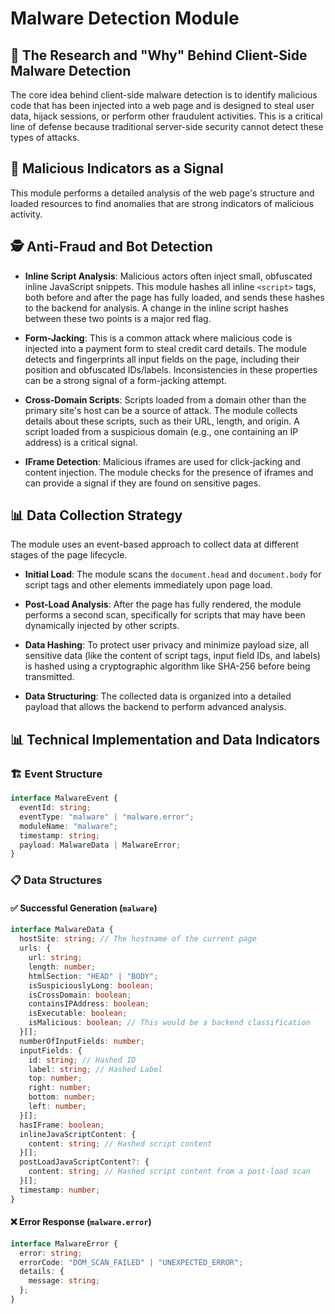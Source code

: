 # Malware Detection Module

## 🔬 The Research and "Why" Behind Client-Side Malware Detection

The core idea behind client-side malware detection is to identify malicious code that has been injected into a web page and is designed to steal user data, hijack sessions, or perform other fraudulent activities. This is a critical line of defense because traditional server-side security cannot detect these types of attacks.

## 🚨 Malicious Indicators as a Signal

This module performs a detailed analysis of the web page's structure and loaded resources to find anomalies that are strong indicators of malicious activity.

## 🕵️ Anti-Fraud and Bot Detection

- **Inline Script Analysis**: Malicious actors often inject small, obfuscated inline JavaScript snippets. This module hashes all inline `<script>` tags, both before and after the page has fully loaded, and sends these hashes to the backend for analysis. A change in the inline script hashes between these two points is a major red flag.

- **Form-Jacking**: This is a common attack where malicious code is injected into a payment form to steal credit card details. The module detects and fingerprints all input fields on the page, including their position and obfuscated IDs/labels. Inconsistencies in these properties can be a strong signal of a form-jacking attempt.

- **Cross-Domain Scripts**: Scripts loaded from a domain other than the primary site's host can be a source of attack. The module collects details about these scripts, such as their URL, length, and origin. A script loaded from a suspicious domain (e.g., one containing an IP address) is a critical signal.

- **IFrame Detection**: Malicious iframes are used for click-jacking and content injection. The module checks for the presence of iframes and can provide a signal if they are found on sensitive pages.

## 📊 Data Collection Strategy

The module uses an event-based approach to collect data at different stages of the page lifecycle.

- **Initial Load**: The module scans the `document.head` and `document.body` for script tags and other elements immediately upon page load.

- **Post-Load Analysis**: After the page has fully rendered, the module performs a second scan, specifically for scripts that may have been dynamically injected by other scripts.

- **Data Hashing**: To protect user privacy and minimize payload size, all sensitive data (like the content of script tags, input field IDs, and labels) is hashed using a cryptographic algorithm like SHA-256 before being transmitted.

- **Data Structuring**: The collected data is organized into a detailed payload that allows the backend to perform advanced analysis.

## 📊 Technical Implementation and Data Indicators

### 🏗️ Event Structure

```typescript
interface MalwareEvent {
  eventId: string;
  eventType: "malware" | "malware.error";
  moduleName: "malware";
  timestamp: string;
  payload: MalwareData | MalwareError;
}
```

### 📋 Data Structures

#### ✅ Successful Generation (`malware`)

```typescript
interface MalwareData {
  hostSite: string; // The hostname of the current page
  urls: {
    url: string;
    length: number;
    htmlSection: "HEAD" | "BODY";
    isSuspiciouslyLong: boolean;
    isCrossDomain: boolean;
    containsIPAddress: boolean;
    isExecutable: boolean;
    isMalicious: boolean; // This would be a backend classification
  }[];
  numberOfInputFields: number;
  inputFields: {
    id: string; // Hashed ID
    label: string; // Hashed Label
    top: number;
    right: number;
    bottom: number;
    left: number;
  }[];
  hasIFrame: boolean;
  inlineJavaScriptContent: {
    content: string; // Hashed script content
  }[];
  postLoadJavaScriptContent?: {
    content: string; // Hashed script content from a post-load scan
  }[];
  timestamp: number;
}
```

#### ❌ Error Response (`malware.error`)

```typescript
interface MalwareError {
  error: string;
  errorCode: "DOM_SCAN_FAILED" | "UNEXPECTED_ERROR";
  details: {
    message: string;
  };
}
```
